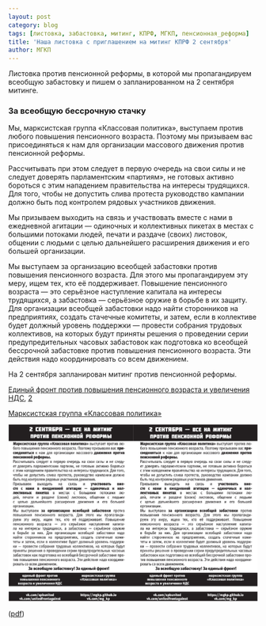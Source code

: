 ```yaml
---
layout: post
category: blog
tags: [листовка, забастовка, митинг, КПРФ, МГКП, пенсионная_реформа]
title: 'Наша листовка с приглашением на митинг КПРФ 2 сентября'
author: МГКП
---
```


Листовка против пенсионной реформы, в которой мы пропагандируем всеобщую забастовку и пишем о запланированном на 2 сентября митинге.

### За всеобщую бессрочную стачку

Мы, марксистская группа «Классовая политика», выступаем против любого повышения пенсионного возраста. Поэтому мы призываем вас присоединяться к нам для организации массового движения против пенсионной реформы.

Рассчитывать при этом следует в первую очередь на свои силы и не следует доверять парламентским «партиям», не готовых активно бороться с этим нападением правительства на интересы трудящихся. Для того, чтобы не допустить слива протеста руководство кампании должно быть под контролем рядовых участников движения.

Мы призываем выходить на связь и участвовать вместе с нами в ежедневной агитации — одиночных и коллективных пикетах в местах с большими потоками людей, печати и раздаче (своих) листовок, общении с людьми с целью дальнейшего расширения движения и его большей организации.

Мы выступаем за организацию всеобщей забастовки против повышения пенсионного возраста. Для этого мы пропагандируем эту меру, ищем тех, кто её поддерживает. Повышение пенсионного возраста — это серьёзное наступление капитала на интересы трудящихся, а забастовка — серьёзное оружие в борьбе в их защиту. Для организации всеобщей забастовки надо найти сторонников на предприятиях, создать стачечные комитеты, и затем, если в коллективе будет должный уровень поддержки — провести собрания трудовых коллективов, на которых будут приняты решения о проведении серии предупредительных часовых забастовок как подготовка ко всеобщей бессрочной забастовке против повышения пенсионного возраста. Эти действия надо координировать со всем движением.

На 2 сентября запланирован митинг против пенсионной реформы.

[Единый фронт против повышения пенсионного возраста и увеличения НДС](vk.com/spbunited), [2](vk.com/unitedfrontagainst)

[Марксистская группа «Классовая политика»](https://mgkp.github.io)

![изображение: листовка МГКП с приглашением на митинг КПРФ 2 сентября](/images/leaflet20180822.jpg)

([pdf](/files/leaflet20180822.pdf))